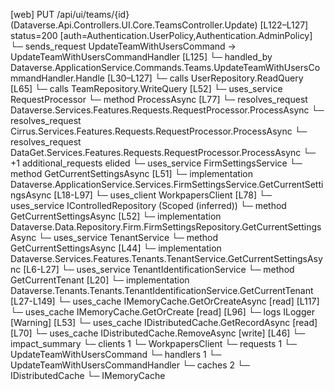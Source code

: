 [web] PUT /api/ui/teams/{id}  (Dataverse.Api.Controllers.UI.Core.TeamsController.Update)  [L122–L127] status=200 [auth=Authentication.UserPolicy,Authentication.AdminPolicy]
  └─ sends_request UpdateTeamWithUsersCommand -> UpdateTeamWithUsersCommandHandler [L125]
    └─ handled_by Dataverse.ApplicationService.Commands.Teams.UpdateTeamWithUsersCommandHandler.Handle [L30–L127]
      └─ calls UserRepository.ReadQuery [L65]
      └─ calls TeamRepository.WriteQuery [L52]
      └─ uses_service RequestProcessor
        └─ method ProcessAsync [L77]
          └─ resolves_request Dataverse.Services.Features.Requests.RequestProcessor.ProcessAsync
          └─ resolves_request Cirrus.Services.Features.Requests.RequestProcessor.ProcessAsync
          └─ resolves_request DataGet.Services.Features.Requests.RequestProcessor.ProcessAsync
          └─ +1 additional_requests elided
      └─ uses_service FirmSettingsService
        └─ method GetCurrentSettingsAsync [L51]
          └─ implementation Dataverse.ApplicationService.Services.FirmSettingsService.GetCurrentSettingsAsync [L18-L97]
            └─ uses_client WorkpapersClient [L78]
            └─ uses_service IControlledRepository<FirmSettings> (Scoped (inferred))
              └─ method GetCurrentSettingsAsync [L52]
                └─ implementation Dataverse.Data.Repository.Firm.FirmSettingsRepository.GetCurrentSettingsAsync
            └─ uses_service TenantService
              └─ method GetCurrentSettingsAsync [L44]
                └─ implementation Dataverse.Services.Features.Tenants.TenantService.GetCurrentSettingsAsync [L6-L27]
                  └─ uses_service TenantIdentificationService
                    └─ method GetCurrentTenant [L20]
                      └─ implementation Dataverse.Tenants.Tenants.TenantIdentificationService.GetCurrentTenant [L27-L149]
                        └─ uses_cache IMemoryCache.GetOrCreateAsync [read] [L117]
                        └─ uses_cache IMemoryCache.GetOrCreate [read] [L96]
                        └─ logs ILogger<ITenantIdentificationService> [Warning] [L53]
            └─ uses_cache IDistributedCache.GetRecordAsync [read] [L70]
            └─ uses_cache IDistributedCache.RemoveAsync [write] [L46]
  └─ impact_summary
    └─ clients 1
      └─ WorkpapersClient
    └─ requests 1
      └─ UpdateTeamWithUsersCommand
    └─ handlers 1
      └─ UpdateTeamWithUsersCommandHandler
    └─ caches 2
      └─ IDistributedCache
      └─ IMemoryCache

